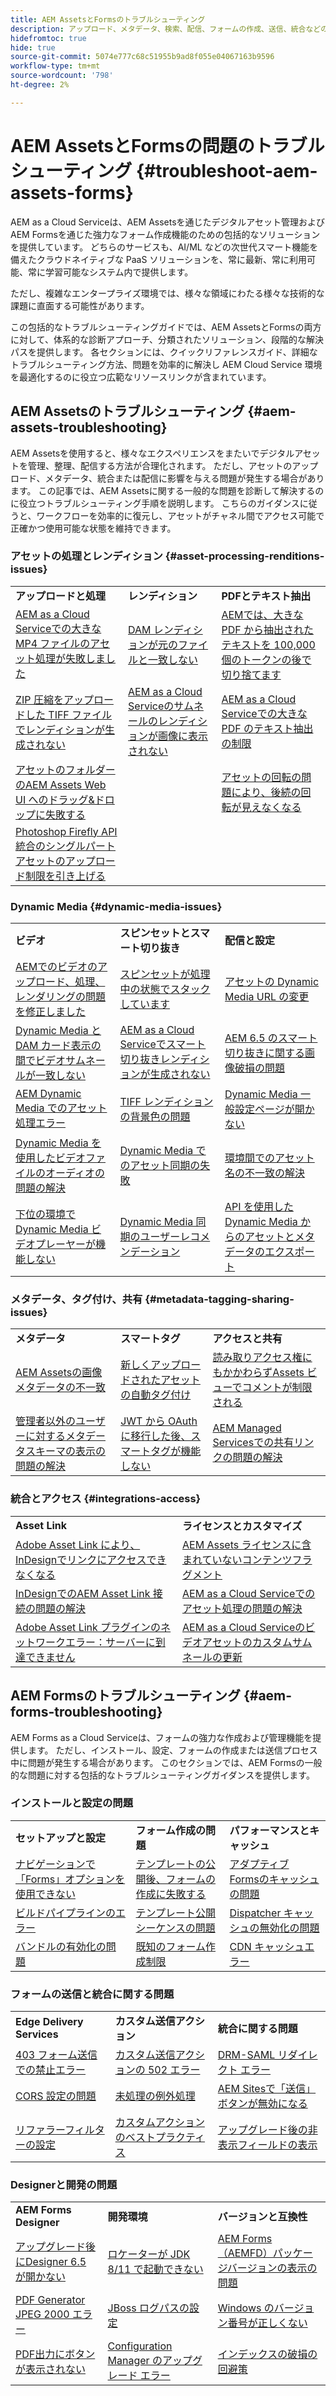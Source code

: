 ```yaml
---
title: AEM AssetsとFormsのトラブルシューティング
description: アップロード、メタデータ、検索、配信、フォームの作成、送信、統合などの主要な領域に関する記事リンクを使用して、AEM AssetsとFormsに関する一般的な問題のトラブルシューティングを行います。
hidefromtoc: true
hide: true
source-git-commit: 5074e777c68c51955b9ad8f055e04067163b9596
workflow-type: tm+mt
source-wordcount: '798'
ht-degree: 2%

---
```



# AEM AssetsとFormsの問題のトラブルシューティング {#troubleshoot-aem-assets-forms}

AEM as a Cloud Serviceは、AEM Assetsを通じたデジタルアセット管理およびAEM Formsを通じた強力なフォーム作成機能のための包括的なソリューションを提供しています。 どちらのサービスも、AI/ML などの次世代スマート機能を備えたクラウドネイティブな PaaS ソリューションを、常に最新、常に利用可能、常に学習可能なシステム内で提供します。

ただし、複雑なエンタープライズ環境では、様々な領域にわたる様々な技術的な課題に直面する可能性があります。

この包括的なトラブルシューティングガイドでは、AEM AssetsとFormsの両方に対して、体系的な診断アプローチ、分類されたソリューション、段階的な解決パスを提供します。 各セクションには、クイックリファレンスガイド、詳細なトラブルシューティング方法、問題を効率的に解決し AEM Cloud Service 環境を最適化するのに役立つ広範なリソースリンクが含まれています。

## AEM Assetsのトラブルシューティング {#aem-assets-troubleshooting}

AEM Assetsを使用すると、様々なエクスペリエンスをまたいでデジタルアセットを管理、整理、配信する方法が合理化されます。 ただし、アセットのアップロード、メタデータ、統合または配信に影響を与える問題が発生する場合があります。 この記事では、AEM Assetsに関する一般的な問題を診断して解決するのに役立つトラブルシューティング手順を説明します。 こちらのガイダンスに従うと、ワークフローを効率的に復元し、アセットがチャネル間でアクセス可能で正確かつ使用可能な状態を維持できます。

### アセットの処理とレンディション {#asset-processing-renditions-issues}

<table>
  <tbody>
  <tr>
    <td><strong>アップロードと処理</strong></td>
    <td><strong>レンディション</strong></td>
    <td><strong>PDFとテキスト抽出</strong></td>
  </tr>
  <tr>
    <td><a href="https://experienceleague.adobe.com/ja/docs/experience-cloud-kcs/kbarticles/ka-26610">AEM as a Cloud Serviceでの大きな MP4 ファイルのアセット処理が失敗しました</a></td>
    <td><a href="https://experienceleague.adobe.com/ja/docs/experience-cloud-kcs/kbarticles/ka-26639">DAM レンディションが元のファイルと一致しない</a></td>
    <td><a href="https://experienceleague.adobe.com/ja/docs/experience-cloud-kcs/kbarticles/ka-26785">AEMでは、大きな PDF から抽出されたテキストを 100,000 個のトークンの後で切り捨てます</a></td>
  </tr>
  <tr>
    <td><a href="https://experienceleague.adobe.com/ja/docs/experience-cloud-kcs/kbarticles/ka-23916">ZIP 圧縮をアップロードした TIFF ファイルでレンディションが生成されない</a></td>
    <td><a href="https://experienceleague.adobe.com/ja/docs/experience-cloud-kcs/kbarticles/ka-26233">AEM as a Cloud Serviceのサムネールのレンディションが画像に表示されない</a></td>
    <td><a href="https://experienceleague.adobe.com/ja/docs/experience-cloud-kcs/kbarticles/ka-25518">AEM as a Cloud Serviceでの大きな PDF のテキスト抽出の制限</a></td>
  </tr>
  <tr>
    <td><a href="https://experienceleague.adobe.com/ja/docs/experience-cloud-kcs/kbarticles/ka-21865">アセットのフォルダーのAEM Assets Web UI へのドラッグ&amp;ドロップに失敗する</a></td>
    <td></td>
    <td><a href="https://experienceleague.adobe.com/ja/docs/experience-cloud-kcs/kbarticles/ka-26528">アセットの回転の問題により、後続の回転が見えなくなる</a></td>
  </tr>
  <tr>
  <td><a href="https://experienceleague.adobe.com/ja/docs/experience-cloud-kcs/kbarticles/ka-26450">Photoshop Firefly API 統合のシングルパートアセットのアップロード制限を引き上げる</a></td>
  <td></td>
  <td></td>
  </tr>
  </tbody>
</table>

### Dynamic Media {#dynamic-media-issues}

<table>
  <tbody>
  <tr>
    <td><strong>ビデオ</strong></td>
    <td><strong>スピンセットとスマート切り抜き</strong></td>
    <td><strong>配信と設定</strong></td>
  </tr>
  <tr>
    <td><a href="https://experienceleague.adobe.com/ja/docs/experience-cloud-kcs/kbarticles/ka-26533">AEMでのビデオのアップロード、処理、レンダリングの問題を修正しました</a></td>
    <td><a href="https://experienceleague.adobe.com/ja/docs/experience-cloud-kcs/kbarticles/ka-26715">スピンセットが処理中の状態でスタックしています</a></td>
    <td><a href="https://experienceleague.adobe.com/ja/docs/experience-cloud-kcs/kbarticles/ka-17628">アセットの Dynamic Media URL の変更</a></td>
  </tr>
  <tr>
    <td><a href="https://experienceleague.adobe.com/ja/docs/experience-cloud-kcs/kbarticles/ka-26677">Dynamic Media と DAM カード表示の間でビデオサムネールが一致しない</a></td>
    <td><a href="https://experienceleague.adobe.com/ja/docs/experience-cloud-kcs/kbarticles/ka-26873">AEM as a Cloud Serviceでスマート切り抜きレンディションが生成されない</a></td>
    <td><a href="https://experienceleague.adobe.com/ja/docs/experience-cloud-kcs/kbarticles/ka-26367">AEM 6.5 のスマート切り抜きに関する画像破損の問題</a></td>
  </tr>
  <tr>
    <td><a href="https://experienceleague.adobe.com/ja/docs/experience-cloud-kcs/kbarticles/ka-26610">AEM Dynamic Media でのアセット処理エラー</a></td>
    <td><a href="https://experienceleague.adobe.com/ja/docs/experience-cloud-kcs/kbarticles/ka-26637">TIFF レンディションの背景色の問題</a></td>
    <td><a href="https://experienceleague.adobe.com/ja/docs/experience-cloud-kcs/kbarticles/ka-25294">Dynamic Media 一般設定ページが開かない</a></td>
  </tr>
  <tr>
    <td><a href="https://experienceleague.adobe.com/ja/docs/experience-cloud-kcs/kbarticles/ka-26197">Dynamic Media を使用したビデオファイルのオーディオの問題の解決</a></td>
    <td><a href="https://experienceleague.adobe.com/ja/docs/experience-cloud-kcs/kbarticles/ka-25885">Dynamic Media でのアセット同期の失敗</a></td>
    <td><a href="https://experienceleague.adobe.com/ja/docs/experience-cloud-kcs/kbarticles/ka-26461">環境間でのアセット名の不一致の解決</a></td>
  </tr>
  <tr>
    <td><a href="https://experienceleague.adobe.com/ja/docs/experience-cloud-kcs/kbarticles/ka-26871">下位の環境で Dynamic Media ビデオプレーヤーが機能しない</a></td>
    <td><a href="https://experienceleague.adobe.com/ja/docs/experience-cloud-kcs/kbarticles/ka-25471">Dynamic Media 同期のユーザーレコメンデーション</a></td>
    <td><a href="https://experienceleague.adobe.com/ja/docs/experience-cloud-kcs/kbarticles/ka-26902">API を使用した Dynamic Media からのアセットとメタデータのエクスポート</a></td>
  </tr>
  </tbody>
</table>

### メタデータ、タグ付け、共有 {#metadata-tagging-sharing-issues}

<table>
  <tbody>
  <tr>
    <td><strong>メタデータ</strong></td>
    <td><strong>スマートタグ</strong></td>
    <td><strong>アクセスと共有</strong></td>
  </tr>
  <tr>
    <td><a href="https://experienceleague.adobe.com/ja/docs/experience-cloud-kcs/kbarticles/ka-25828">AEM Assetsの画像メタデータの不一致</a></td>
    <td><a href="https://experienceleague.adobe.com/ja/docs/experience-cloud-kcs/kbarticles/ka-25925">新しくアップロードされたアセットの自動タグ付け</a></td>
    <td><a href="https://experienceleague.adobe.com/ja/docs/experience-cloud-kcs/kbarticles/ka-26928">読み取りアクセス権にもかかわらずAssets ビューでコメントが制限される</a></td>
  </tr>
  <tr>
    <td><a href="https://experienceleague.adobe.com/ja/docs/experience-cloud-kcs/kbarticles/ka-26655">管理者以外のユーザーに対するメタデータスキーマの表示の問題の解決</a></td>
    <td><a href="https://experienceleague.adobe.com/ja/docs/experience-cloud-kcs/kbarticles/ka-25889">JWT から OAuth に移行した後、スマートタグが機能しない</a></td>
    <td><a href="https://experienceleague.adobe.com/ja/docs/experience-cloud-kcs/kbarticles/ka-25903">AEM Managed Servicesでの共有リンクの問題の解決</a></td>
  </tr>

</tbody>
</table>

### 統合とアクセス {#integrations-access}

<table>
  <tbody>
    <tr>
      <td><strong>Asset Link</strong></td>
      <td><strong>ライセンスとカスタマイズ</strong></td>
    </tr>
    <tr>
      <td><a href="https://experienceleague.adobe.com/ja/docs/experience-cloud-kcs/kbarticles/ka-26922">Adobe Asset Link により、InDesignでリンクにアクセスできなくなる</a></td>
      <td>
        <a href="https://experienceleague.adobe.com/ja/docs/experience-cloud-kcs/kbarticles/ka-26616">AEM Assets ライセンスに含まれていないコンテンツフラグメント </a><br>
        </td>
    </tr>
    <tr>
      <td><a href="https://experienceleague.adobe.com/ja/docs/experience-cloud-kcs/kbarticles/ka-25562">InDesignでのAEM Asset Link 接続の問題の解決</a></td>
      <td><a href="https://experienceleague.adobe.com/ja/docs/experience-cloud-kcs/kbarticles/ka-25525">AEM as a Cloud Serviceでのアセット処理の問題の解決</a></td>
    </tr>
    <tr>
      <td><a href="https://experienceleague.adobe.com/ja/docs/experience-cloud-kcs/kbarticles/ka-25506">Adobe Asset Link プラグインのネットワークエラー：サーバーに到達できません</a></td>
      <td><a href="https://experienceleague.adobe.com/ja/docs/experience-cloud-kcs/kbarticles/ka-25829">AEM as a Cloud Serviceのビデオアセットのカスタムサムネールの更新 </a>
      </td>
    </tr>
  </tbody>
</table>




## AEM Formsのトラブルシューティング {#aem-forms-troubleshooting}

AEM Forms as a Cloud Serviceは、フォームの強力な作成および管理機能を提供します。 ただし、インストール、設定、フォームの作成または送信プロセス中に問題が発生する場合があります。 このセクションでは、AEM Formsの一般的な問題に対する包括的なトラブルシューティングガイダンスを提供します。

### インストールと設定の問題

<table>
  <tbody>
  <tr>
    <td><strong>セットアップと設定</strong></td>
    <td><strong>フォーム作成の問題</strong></td>
    <td><strong>パフォーマンスとキャッシュ</strong></td>
  </tr>
  <tr>
    <td><a href="/help/forms/troubleshooting-installation-and-configuration.md">ナビゲーションで「Forms」オプションを使用できない</a></td>
    <td><a href="/help/forms/form-creation-failing.md">テンプレートの公開後、フォームの作成に失敗する</a></td>
    <td><a href="/help/forms/troubleshooting-caching-performance.md">アダプティブ Formsのキャッシュの問題</a></td>
  </tr>
  <tr>
    <td><a href="/help/forms/troubleshooting-installation-and-configuration.md#build-pipeline-fails">ビルドパイプラインのエラー</a></td>
    <td><a href="/help/forms/form-creation-failing.md#cause-form-creation-fails">テンプレート公開シーケンスの問題</a></td>
    <td><a href="/help/forms/troubleshooting-caching-performance.md#images-videos-not-invalidated">Dispatcher キャッシュの無効化の問題</a></td>
  </tr>
  <tr>
    <td><a href="/help/forms/troubleshooting-installation-and-configuration.md#bundles-inactive-state">バンドルの有効化の問題</a></td>
    <td><a href="/help/forms/known-issues.md">既知のフォーム作成制限</a></td>
    <td><a href="/help/forms/troubleshooting-caching-performance.md#cdn-caching-stops-working-after-300-seconds">CDN キャッシュエラー</a></td>
  </tr>
  </tbody>
</table>

### フォームの送信と統合に関する問題

<table>
  <tbody>
  <tr>
    <td><strong>Edge Delivery Services</strong></td>
    <td><strong>カスタム送信アクション</strong></td>
    <td><strong>統合に関する問題</strong></td>
  </tr>
  <tr>
    <td><a href="/help/forms/troubleshooting-403-forbidden-edge-delivery-form-submission.md">403 フォーム送信での禁止エラー</a></td>
    <td><a href="/help/forms/custom-submit-action-troubleshooting.md">カスタム送信アクションの 502 エラー</a></td>
    <td><a href="https://experienceleague.adobe.com/ja/docs/experience-cloud-kcs/kbarticles/ka-27434">DRM-SAML リダイレクト エラー</a></td>
  </tr>
  <tr>
    <td><a href="/help/forms/troubleshooting-403-forbidden-edge-delivery-form-submission.md#cors-issues">CORS 設定の問題</a></td>
    <td><a href="/help/forms/custom-submit-action-troubleshooting.md#resolution">未処理の例外処理</a></td>
    <td><a href="https://experienceleague.adobe.com/ja/docs/experience-cloud-kcs/kbarticles/ka-27075">AEM Sitesで「送信」ボタンが無効になる</a></td>
  </tr>
  <tr>
    <td><a href="/help/forms/troubleshooting-403-forbidden-edge-delivery-form-submission.md#referrer-filter-issues">リファラーフィルターの設定</a></td>
    <td><a href="/help/forms/custom-submit-action-for-adaptive-forms-based-on-core-components.md">カスタムアクションのベストプラクティス</a></td>
    <td><a href="https://experienceleague.adobe.com/ja/docs/experience-cloud-kcs/kbarticles/ka-26532">アップグレード後の非表示フィールドの表示</a></td>
  </tr>
  </tbody>
</table>

### Designerと開発の問題

<table>
  <tbody>
  <tr>
    <td><strong>AEM Forms Designer</strong></td>
    <td><strong>開発環境</strong></td>
    <td><strong>バージョンと互換性</strong></td>
  </tr>
  <tr>
    <td><a href="https://experienceleague.adobe.com/ja/docs/experience-cloud-kcs/kbarticles/ka-26558">アップグレード後にDesigner 6.5 が開かない</a></td>
    <td><a href="https://experienceleague.adobe.com/ja/docs/experience-cloud-kcs/kbarticles/ka-27089">ロケーターが JDK 8/11 で起動できない</a></td>
    <td><a href="https://experienceleague.adobe.com/ja/docs/experience-cloud-kcs/kbarticles/ka-26862">AEM Forms（AEMFD）パッケージバージョンの表示の問題</a></td>
  </tr>
  <tr>
    <td><a href="https://experienceleague.adobe.com/ja/docs/experience-cloud-kcs/kbarticles/ka-21018">PDF Generator JPEG 2000 エラー</a></td>
    <td><a href="https://experienceleague.adobe.com/ja/docs/experience-cloud-kcs/kbarticles/ka-22689">JBoss ログパスの設定</a></td>
    <td><a href="https://experienceleague.adobe.com/ja/docs/experience-cloud-kcs/kbarticles/ka-26846">Windows のバージョン番号が正しくない</a></td>
  </tr>
  <tr>
    <td><a href="https://experienceleague.adobe.com/ja/docs/experience-cloud-kcs/kbarticles/ka-27406">PDF出力にボタンが表示されない</a></td>
    <td><a href="https://experienceleague.adobe.com/ja/docs/experience-cloud-kcs/kbarticles/ka-18084">Configuration Manager のアップグレード エラー</a></td>
    <td><a href="https://experienceleague.adobe.com/ja/docs/experience-cloud-kcs/kbarticles/ka-17339">インデックスの破損の回避策</a></td>
  </tr>
  </tbody>
</table>



